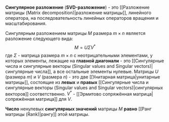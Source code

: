 **Сингулярное разложение** (**SVD-разложение**) - это [[Разложение матрицы (Matrix decomposition)|разложение матрицы]], линейного оператора, на последовательность линейных операторов вращения и масштабирования.

Сингулярным разложением матрицы $M$ размера $m \times n$ является разложение следующего вида:$$M=U\Sigma V^*$$где $\Sigma$ - матрица размера $m \times n$ с неотрицательными элементами, у которых элементы, лежащие на **главной диагонали** - это [[Сингулярные числа и сингулярные векторы (Singular values and Singular vectors)|сингулярные числа]], а все остальные элементы нулевые. Матрицы $U$ (размера $m$) и $V$ (размера $n$) - это две [[Унитарная матрица|унитарные матрицы]], состоящие из **левых** и **правых** [[Сингулярные числа и сингулярные векторы (Singular values and Singular vectors)|сингулярных векторов]] соответственно. $V^*$ - [[Эрмитово сопряжённая матрица|сопряжённая матрица]] для $V$.

**Число** ненулевых **сингулярных значений** матрицы $M$ **равно** [[Ранг матрицы (Rank)|рангу]] этой матрицы.